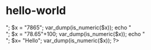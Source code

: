 # hello-world
<?php
$x = 7865;
var_dump(is_numeric($x));
echo "<br>";
$x = "7865";
var_dump(is_numeric($x));
echo "<br>";
$x = "78.65"+100;
var_dump(is_numeric($x));
echo "<br>";
$x= "Hello";
var_dump(is_numeric($x));
?>

